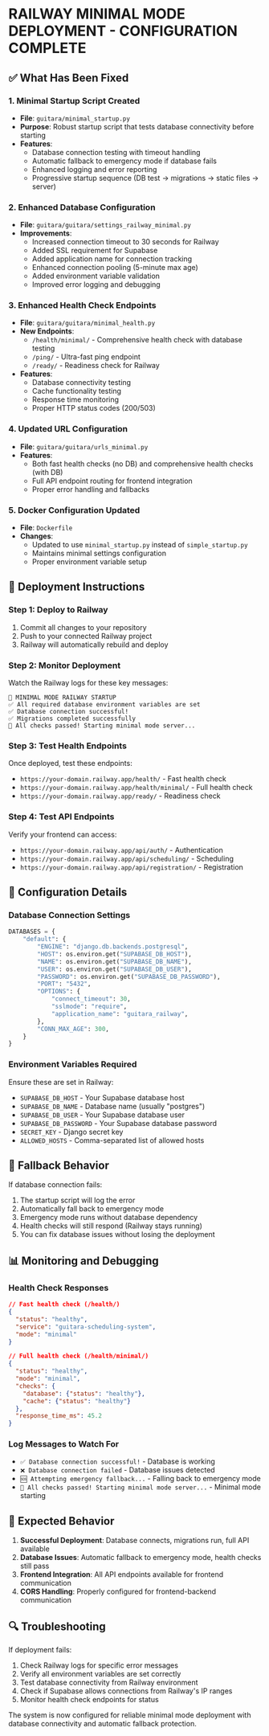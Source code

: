# RAILWAY MINIMAL MODE DEPLOYMENT - CONFIGURATION COMPLETE

## ✅ What Has Been Fixed

### 1. **Minimal Startup Script Created**
- **File**: `guitara/minimal_startup.py`
- **Purpose**: Robust startup script that tests database connectivity before starting
- **Features**:
  - Database connection testing with timeout handling
  - Automatic fallback to emergency mode if database fails
  - Enhanced logging and error reporting
  - Progressive startup sequence (DB test → migrations → static files → server)

### 2. **Enhanced Database Configuration**
- **File**: `guitara/guitara/settings_railway_minimal.py`
- **Improvements**:
  - Increased connection timeout to 30 seconds for Railway
  - Added SSL requirement for Supabase
  - Added application name for connection tracking
  - Enhanced connection pooling (5-minute max age)
  - Added environment variable validation
  - Improved error logging and debugging

### 3. **Enhanced Health Check Endpoints**
- **File**: `guitara/guitara/minimal_health.py`
- **New Endpoints**:
  - `/health/minimal/` - Comprehensive health check with database testing
  - `/ping/` - Ultra-fast ping endpoint
  - `/ready/` - Readiness check for Railway
- **Features**:
  - Database connectivity testing
  - Cache functionality testing
  - Response time monitoring
  - Proper HTTP status codes (200/503)

### 4. **Updated URL Configuration**
- **File**: `guitara/guitara/urls_minimal.py`
- **Features**:
  - Both fast health checks (no DB) and comprehensive health checks (with DB)
  - Full API endpoint routing for frontend integration
  - Proper error handling and fallbacks

### 5. **Docker Configuration Updated**
- **File**: `Dockerfile`
- **Changes**:
  - Updated to use `minimal_startup.py` instead of `simple_startup.py`
  - Maintains minimal settings configuration
  - Proper environment variable setup

## 🚀 Deployment Instructions

### Step 1: Deploy to Railway
1. Commit all changes to your repository
2. Push to your connected Railway project
3. Railway will automatically rebuild and deploy

### Step 2: Monitor Deployment
Watch the Railway logs for these key messages:
```
🚀 MINIMAL MODE RAILWAY STARTUP
✅ All required database environment variables are set
✅ Database connection successful!
✅ Migrations completed successfully
🚀 All checks passed! Starting minimal mode server...
```

### Step 3: Test Health Endpoints
Once deployed, test these endpoints:
- `https://your-domain.railway.app/health/` - Fast health check
- `https://your-domain.railway.app/health/minimal/` - Full health check
- `https://your-domain.railway.app/ready/` - Readiness check

### Step 4: Test API Endpoints
Verify your frontend can access:
- `https://your-domain.railway.app/api/auth/` - Authentication
- `https://your-domain.railway.app/api/scheduling/` - Scheduling
- `https://your-domain.railway.app/api/registration/` - Registration

## 🔧 Configuration Details

### Database Connection Settings
```python
DATABASES = {
    "default": {
        "ENGINE": "django.db.backends.postgresql",
        "HOST": os.environ.get("SUPABASE_DB_HOST"),
        "NAME": os.environ.get("SUPABASE_DB_NAME"), 
        "USER": os.environ.get("SUPABASE_DB_USER"),
        "PASSWORD": os.environ.get("SUPABASE_DB_PASSWORD"),
        "PORT": "5432",
        "OPTIONS": {
            "connect_timeout": 30,
            "sslmode": "require",
            "application_name": "guitara_railway",
        },
        "CONN_MAX_AGE": 300,
    }
}
```

### Environment Variables Required
Ensure these are set in Railway:
- `SUPABASE_DB_HOST` - Your Supabase database host
- `SUPABASE_DB_NAME` - Database name (usually "postgres")
- `SUPABASE_DB_USER` - Your Supabase database user
- `SUPABASE_DB_PASSWORD` - Your Supabase database password
- `SECRET_KEY` - Django secret key
- `ALLOWED_HOSTS` - Comma-separated list of allowed hosts

## 🔄 Fallback Behavior

If database connection fails:
1. The startup script will log the error
2. Automatically fall back to emergency mode
3. Emergency mode runs without database dependency
4. Health checks will still respond (Railway stays running)
5. You can fix database issues without losing the deployment

## 📊 Monitoring and Debugging

### Health Check Responses
```json
// Fast health check (/health/)
{
  "status": "healthy",
  "service": "guitara-scheduling-system",
  "mode": "minimal"
}

// Full health check (/health/minimal/)
{
  "status": "healthy",
  "mode": "minimal",
  "checks": {
    "database": {"status": "healthy"},
    "cache": {"status": "healthy"}
  },
  "response_time_ms": 45.2
}
```

### Log Messages to Watch For
- `✅ Database connection successful!` - Database is working
- `❌ Database connection failed` - Database issues detected  
- `🆘 Attempting emergency fallback...` - Falling back to emergency mode
- `🚀 All checks passed! Starting minimal mode server...` - Minimal mode starting

## 🎯 Expected Behavior

1. **Successful Deployment**: Database connects, migrations run, full API available
2. **Database Issues**: Automatic fallback to emergency mode, health checks still pass
3. **Frontend Integration**: All API endpoints available for frontend communication
4. **CORS Handling**: Properly configured for frontend-backend communication

## 🔍 Troubleshooting

If deployment fails:
1. Check Railway logs for specific error messages
2. Verify all environment variables are set correctly
3. Test database connectivity from Railway environment
4. Check if Supabase allows connections from Railway's IP ranges
5. Monitor health check endpoints for status

The system is now configured for reliable minimal mode deployment with database connectivity and automatic fallback protection.
